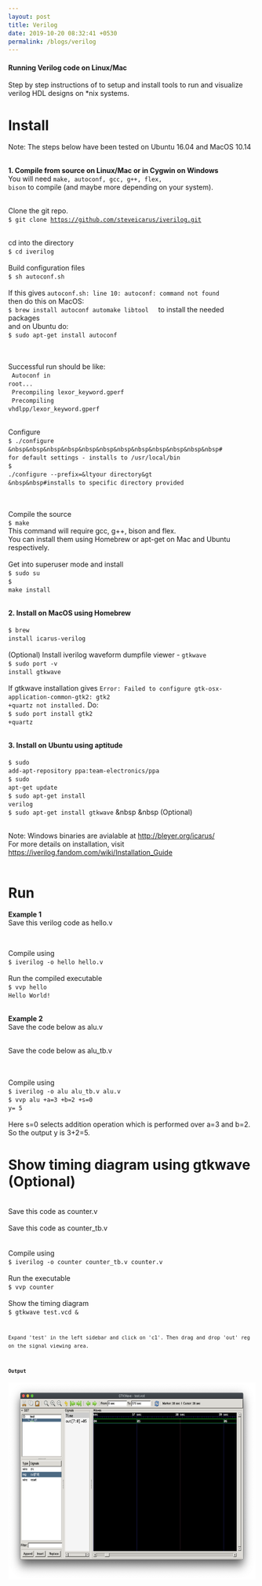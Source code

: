 ```yaml
---
layout: post
title: Verilog
date: 2019-10-20 08:32:41 +0530
permalink: /blogs/verilog
---
```


<h4>Running Verilog code on Linux/Mac</h4>
Step by step instructions of to setup and install tools to run and visualize verilog HDL designs on *nix systems.


<h1>Install</h1>
<p>

Note: The steps below have been tested on Ubuntu 16.04 and MacOS 10.14 <br><br>


<b>1. Compile from source on Linux/Mac or in Cygwin on Windows</b><br>
You will need <code>make, autoconf, gcc, g++, flex, bison</code> to compile (and maybe more depending on your
system). <br><br>

Clone the git repo. <br>
<code>$ git clone https://github.com/steveicarus/iverilog.git</code><br>

<br>
cd into the directory <br>
<code>$ cd iverilog</code><br> <br>
Build configuration files <br>
<code>$ sh autoconf.sh</code> <br> <br>
If this gives <code>autoconf.sh: line 10: autoconf: command not found</code> <br>
then do this on MacOS:<br>
<code>$ brew install autoconf automake libtool</code> &nbsp &nbsp to install the needed packages <br>
and on Ubuntu do:<br>
<code>$ sudo apt-get install autoconf </code>

<br><br>
Successful run should be like: <br>
<code>
Autoconf in root...<br>
Precompiling lexor_keyword.gperf<br>
Precompiling vhdlpp/lexor_keyword.gperf</code><br><br>

Configure <br />
<code>$ ./configure   &nbsp&nbsp&nbsp&nbsp&nbsp&nbsp&nbsp&nbsp&nbsp&nbsp&nbsp&nbsp# for default settings - installs to /usr/local/bin</code>
<br>
<code>$ ./configure --prefix=&ltyour directory&gt  &nbsp&nbsp#installs to specific directory provided</code>

<br><br>
Compile the source <br>
<code>$ make</code> <br>
This command will require gcc, g++, bison and flex. <br>
You can install them using Homebrew or apt-get on Mac and Ubuntu respectively.<br>
<br>
Get into superuser mode and install<br>
<code>$ sudo su</code><br>
<code>$ make install</code><br>
<br>


<b>2. Install on MacOS using Homebrew</b><br><br>
<code>$ brew install icarus-verilog</code><br><br>
(Optional) Install iverilog waveform dumpfile viewer - <code>gtkwave</code><br>
<code>$ sudo port -v install gtkwave </code><br><br>
If gtkwave installation gives
<code>Error: Failed to configure gtk-osx-application-common-gtk2: gtk2 +quartz not installed.</code> Do:<br>
<code>$ sudo port install gtk2 +quartz</code><br><br>

<b>3. Install on Ubuntu using aptitude</b><br><br>
<code>$ sudo add-apt-repository ppa:team-electronics/ppa</code><br>
<code>$ sudo apt-get update</code><br>
<code>$ sudo apt-get install verilog</code><br>
<code>$ sudo apt-get install gtkwave</code> &nbsp &nbsp (Optional) <br>
<br>

Note: Windows binaries are avialable at <a href="http://bleyer.org/icarus/">http://bleyer.org/icarus/</a> <br>
For more details on installation, visit <a
href="https://iverilog.fandom.com/wiki/Installation_Guide">https://iverilog.fandom.com/wiki/Installation_Guide</a><br><br>
</p>
<h1>Run</h1>
<p>

<b>Example 1</b><br>
Save this verilog code as hello.v <br>
<script src="https://gist.github.com/axayjha/53ae51dd5f4199b5cecab5f2445fe8bb.js"></script>
<br>
<p>
Compile using <br>
<code>$ iverilog -o hello hello.v </code>
<br><br>Run the compiled executable<br>
<code>$ vvp hello</code><br>
<code>Hello World!</code> <br><br>

<b>Example 2</b> <br>
Save the code below as alu.v <br>
</p>
<script src="https://gist.github.com/axayjha/f82d99b905303e1ede13b03f672fb5cb.js"></script><br>
Save the code below as alu_tb.v <br>
<script src="https://gist.github.com/axayjha/4e3fdba295c860bc7018267371eb421a.js"></script>
<br><br>
<p>
Compile using <br>
<code>$ iverilog -o alu alu_tb.v alu.v </code><br>
<code>$ vvp alu +a=3 +b=2 +s=0 </code><br>
<code>y= 5</code><br><br>
Here s=0 selects addition operation which is performed over a=3 and b=2. <br>
So the output y is 3+2=5.<br>
</p>
<h1>Show timing diagram using gtkwave (Optional)</h1><br>
Save this code as counter.v<br>
<script src="https://gist.github.com/axayjha/a244054cb3081749802763ba7afc6780.js"></script><br>
Save this code as counter_tb.v<br>
<script src="https://gist.github.com/axayjha/2152ac7d8fad2729a3f9b97798dd65ee.js"></script><br>

<br>
Compile using<br>
<code>$ iverilog -o counter counter_tb.v counter.v</code><br><br>
Run the executable<br>
<code>$ vvp counter</code><br><br>
Show the timing diagram<br>
<code>$ gtkwave test.vcd &<code><br><br>
Expand 'test' in the left sidebar and click on 'c1'. Then drag and drop 'out' reg on the signal viewing area.<br>
<br><b>Output</b><br> 
<img src="https://github.com/axayjha/axayjha.github.io/raw/master/img/screenshots/gtkwave.png" style="width:700px;height:400px;">



